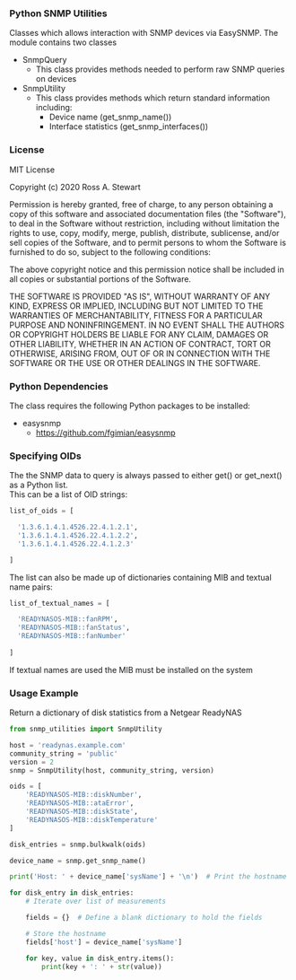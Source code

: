 ### Python SNMP Utilities

Classes which allows interaction with SNMP devices via EasySNMP.  The module contains two classes

  - SnmpQuery
    - This class provides methods needed to perform raw SNMP queries on devices
  - SnmpUtility
    - This class provides methods which return standard information including:
      - Device name (get_snmp_name())
      - Interface statistics (get_snmp_interfaces())

### License

MIT License

Copyright (c) 2020 Ross A. Stewart

Permission is hereby granted, free of charge, to any person obtaining a copy
of this software and associated documentation files (the "Software"), to deal
in the Software without restriction, including without limitation the rights
to use, copy, modify, merge, publish, distribute, sublicense, and/or sell
copies of the Software, and to permit persons to whom the Software is
furnished to do so, subject to the following conditions:

The above copyright notice and this permission notice shall be included in all
copies or substantial portions of the Software.

THE SOFTWARE IS PROVIDED "AS IS", WITHOUT WARRANTY OF ANY KIND, EXPRESS OR
IMPLIED, INCLUDING BUT NOT LIMITED TO THE WARRANTIES OF MERCHANTABILITY,
FITNESS FOR A PARTICULAR PURPOSE AND NONINFRINGEMENT. IN NO EVENT SHALL THE
AUTHORS OR COPYRIGHT HOLDERS BE LIABLE FOR ANY CLAIM, DAMAGES OR OTHER
LIABILITY, WHETHER IN AN ACTION OF CONTRACT, TORT OR OTHERWISE, ARISING FROM,
OUT OF OR IN CONNECTION WITH THE SOFTWARE OR THE USE OR OTHER DEALINGS IN THE
SOFTWARE.


### Python Dependencies

The class requires the following Python packages to be installed:

  - easysnmp
    -  https://github.com/fgimian/easysnmp


### Specifying OIDs

The the SNMP data to query is always passed to either get() or get_next() as a Python list.  
This can be a list of OID strings:

```python
list_of_oids = [

  '1.3.6.1.4.1.4526.22.4.1.2.1',
  '1.3.6.1.4.1.4526.22.4.1.2.2',
  '1.3.6.1.4.1.4526.22.4.1.2.3'

]
```
The list can also be made up of dictionaries containing MIB and textual name pairs:

```python
list_of_textual_names = [

  'READYNASOS-MIB::fanRPM',
  'READYNASOS-MIB::fanStatus',
  'READYNASOS-MIB::fanNumber'
  
]
```
If textual names are used the MIB must be installed on the system

### Usage Example

Return a dictionary of disk statistics from a Netgear ReadyNAS

```python
from snmp_utilities import SnmpUtility

host = 'readynas.example.com'
community_string = 'public'
version = 2
snmp = SnmpUtility(host, community_string, version)

oids = [
    'READYNASOS-MIB::diskNumber',
    'READYNASOS-MIB::ataError',
    'READYNASOS-MIB::diskState',
    'READYNASOS-MIB::diskTemperature'
]

disk_entries = snmp.bulkwalk(oids)

device_name = snmp.get_snmp_name()

print('Host: ' + device_name['sysName'] + '\n')  # Print the hostname

for disk_entry in disk_entries:
    # Iterate over list of measurements

    fields = {}  # Define a blank dictionary to hold the fields

    # Store the hostname
    fields['host'] = device_name['sysName']

    for key, value in disk_entry.items():
        print(key + ': ' + str(value))
```
